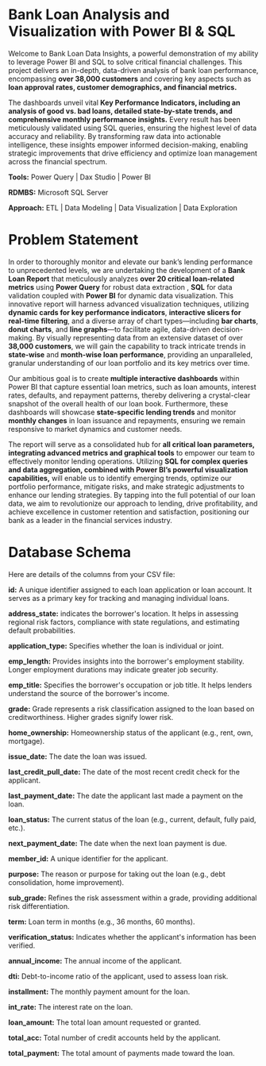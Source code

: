 # Bank Loan Analysis and Visualization with Power BI & SQL

Welcome to Bank Loan Data Insights, a powerful demonstration of my ability to leverage Power BI and SQL to solve critical financial challenges. This project delivers an in-depth, data-driven analysis of bank loan performance, encompassing **over 38,000 customers** and covering key aspects such as **loan approval rates, customer demographics, and financial metrics.**

The dashboards unveil vital **Key Performance Indicators, including an analysis of good vs. bad loans, detailed state-by-state trends, and comprehensive monthly performance insights.** Every result has been meticulously validated using SQL queries, ensuring the highest level of data accuracy and reliability. By transforming raw data into actionable intelligence, these insights empower informed decision-making, enabling strategic improvements that drive efficiency and optimize loan management across the financial spectrum.

**Tools:** Power Query | Dax Studio | Power BI

**RDMBS:** Microsoft SQL Server

**Approach:** ETL | Data Modeling | Data Visualization | Data Exploration  

# Problem Statement

In order to thoroughly monitor and elevate our bank’s lending performance to unprecedented levels, we are undertaking the development of a **Bank Loan Report** that meticulously analyzes **over 20 critical loan-related metrics** using **Power Query** for robust data extraction , **SQL** for data validation coupled with **Power BI** for dynamic data visualization. This innovative report will harness advanced visualization techniques, utilizing **dynamic cards for key performance indicators**, **interactive slicers for real-time filtering**, and a diverse array of chart types—including **bar charts**, **donut charts**, and **line graphs**—to facilitate agile, data-driven decision-making. By visually representing data from an extensive dataset of over **38,000 customers**, we will gain the capability to track intricate trends in **state-wise** and **month-wise loan performance**, providing an unparalleled, granular understanding of our loan portfolio and its key metrics over time.

Our ambitious goal is to create **multiple interactive dashboards** within Power BI that capture essential loan metrics, such as loan amounts, interest rates, defaults, and repayment patterns, thereby delivering a crystal-clear snapshot of the overall health of our loan book. Furthermore, these dashboards will showcase **state-specific lending trends** and monitor **monthly changes** in loan issuance and repayments, ensuring we remain responsive to market dynamics and customer needs.

The report will serve as a consolidated hub for **all critical loan parameters, integrating advanced metrics and graphical tools** to empower our team to effectively monitor lending operations. Utilizing **SQL for complex queries and data aggregation, combined with Power BI’s powerful visualization capabilities,** will enable us to identify emerging trends, optimize our portfolio performance, mitigate risks, and make strategic adjustments to enhance our lending strategies. By tapping into the full potential of our loan data, we aim to revolutionize our approach to lending, drive profitability, and achieve excellence in customer retention and satisfaction, positioning our bank as a leader in the financial services industry.

# Database Schema

Here are details of the columns from your CSV file:

**id:** A  unique identifier assigned to each loan application or loan account. It serves as a primary key for tracking and managing individual loans.

**address_state:** indicates the borrower's location. It helps in assessing regional risk factors, compliance with state regulations, and estimating default probabilities.

**application_type:** Specifies whether the loan is individual or joint.

**emp_length:** Provides insights into the borrower's employment stability. Longer employment durations may indicate greater job security.

**emp_title:** Specifies the borrower's occupation or job title. It helps lenders understand the source of the borrower's income.

**grade:** Grade represents a risk classification assigned to the loan based on creditworthiness. Higher grades signify lower risk.

**home_ownership:** Homeownership status of the applicant (e.g., rent, own, mortgage).

**issue_date:** The date the loan was issued.

**last_credit_pull_date:** The date of the most recent credit check for the applicant.

**last_payment_date:** The date the applicant last made a payment on the loan.

**loan_status:** The current status of the loan (e.g., current, default, fully paid, etc.).

**next_payment_date:** The date when the next loan payment is due.

**member_id:** A unique identifier for the applicant.

**purpose:** The reason or purpose for taking out the loan (e.g., debt consolidation, home improvement).

**sub_grade:** Refines the risk assessment within a grade, providing additional risk differentiation.

**term:** Loan term in months (e.g., 36 months, 60 months).

**verification_status:** Indicates whether the applicant's information has been verified.

**annual_income:** The annual income of the applicant.

**dti:** Debt-to-income ratio of the applicant, used to assess loan risk.

**installment:** The monthly payment amount for the loan.

**int_rate:** The interest rate on the loan.

**loan_amount:** The total loan amount requested or granted.

**total_acc:** Total number of credit accounts held by the applicant.

**total_payment:** The total amount of payments made toward the loan.
